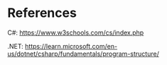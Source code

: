 # References

C#: https://www.w3schools.com/cs/index.php

.NET: https://learn.microsoft.com/en-us/dotnet/csharp/fundamentals/program-structure/

